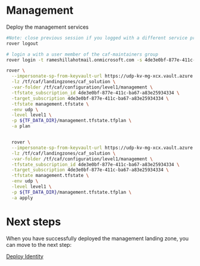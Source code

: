 
# Management
Deploy the management services

```bash
#Note: close previous session if you logged with a different service principal using --impersonate-sp-from-keyvault-url
rover logout

# login a with a user member of the caf-maintainers group
rover login -t rameshillahotmail.onmicrosoft.com -s 4de3e0bf-877e-411c-ba67-a83e25934334

rover \
  --impersonate-sp-from-keyvault-url https://udp-kv-mg-xcx.vault.azure.net/ \
  -lz /tf/caf/landingzones/caf_solution \
  -var-folder /tf/caf/configuration/level1/management \
  -tfstate_subscription_id 4de3e0bf-877e-411c-ba67-a83e25934334 \
  -target_subscription 4de3e0bf-877e-411c-ba67-a83e25934334 \
  -tfstate management.tfstate \
  -env udp \
  -level level1 \
  -p ${TF_DATA_DIR}/management.tfstate.tfplan \
  -a plan


  rover \
  --impersonate-sp-from-keyvault-url https://udp-kv-mg-xcx.vault.azure.net/ \
  -lz /tf/caf/landingzones/caf_solution \
  -var-folder /tf/caf/configuration/level1/management \
  -tfstate_subscription_id 4de3e0bf-877e-411c-ba67-a83e25934334 \
  -target_subscription 4de3e0bf-877e-411c-ba67-a83e25934334 \
  -tfstate management.tfstate \
  -env udp \
  -level level1 \
  -p ${TF_DATA_DIR}/management.tfstate.tfplan \
  -a apply

```


# Next steps

When you have successfully deployed the management landing zone, you can move to the next step:

[Deploy Identity](../../level1/identity/readme.md)
